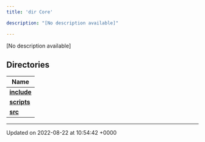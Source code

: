 ```yaml
---
title: 'dir Core'

description: "[No description available]"

---
```







[No description available]

## Directories

| Name           |
| -------------- |
| **[include](/documentation/code/gambit_2-2/files/dir_4cd4c13d01dc4f9c94211f072e8c6dd9/#dir-include)**  |
| **[scripts](/documentation/code/gambit_2-2/files/dir_5a9368dd7ffdf691a264d6aaa70592eb/#dir-scripts)**  |
| **[src](/documentation/code/gambit_2-2/files/dir_6635075fd29d94b1e79ef2060fed20a6/#dir-src)**  |






-------------------------------

Updated on 2022-08-22 at 10:54:42 +0000

